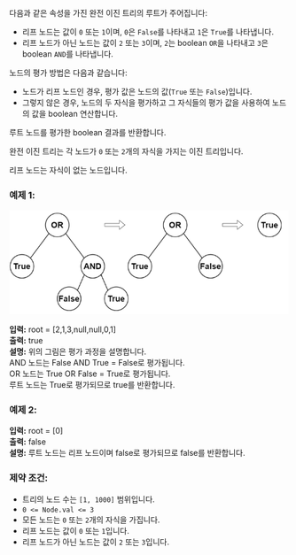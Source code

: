 다음과 같은 속성을 가진 완전 이진 트리의 루트가 주어집니다:

- 리프 노드는 값이 `0` 또는 `1`이며, `0`은 `False`를 나타내고 `1`은 `True`를 나타냅니다.
- 리프 노드가 아닌 노드는 값이 `2` 또는 `3`이며, `2`는 boolean `OR`을 나타내고 `3`은 boolean `AND`를 나타냅니다.

노드의 평가 방법은 다음과 같습니다:

- 노드가 리프 노드인 경우, 평가 값은 노드의 값(`True` 또는 `False`)입니다.
- 그렇지 않은 경우, 노드의 두 자식을 평가하고 그 자식들의 평가 값을 사용하여 노드의 값을 boolean 연산합니다.

루트 노드를 평가한 boolean 결과를 반환합니다.

완전 이진 트리는 각 노드가 `0` 또는 `2`개의 자식을 가지는 이진 트리입니다.

리프 노드는 자식이 없는 노드입니다.

### 예제 1:
![img.png](example1.png)

**입력:** root = [2,1,3,null,null,0,1]  
**출력:** true  
**설명:** 위의 그림은 평가 과정을 설명합니다.  
AND 노드는 False AND True = False로 평가됩니다.  
OR 노드는 True OR False = True로 평가됩니다.  
루트 노드는 True로 평가되므로 true를 반환합니다.

### 예제 2:

**입력:** root = [0]  
**출력:** false  
**설명:** 루트 노드는 리프 노드이며 false로 평가되므로 false를 반환합니다.

### 제약 조건:

- 트리의 노드 수는 `[1, 1000]` 범위입니다.
- `0 <= Node.val <= 3`
- 모든 노드는 `0` 또는 `2`개의 자식을 가집니다.
- 리프 노드는 값이 `0` 또는 `1`입니다.
- 리프 노드가 아닌 노드는 값이 `2` 또는 `3`입니다.
